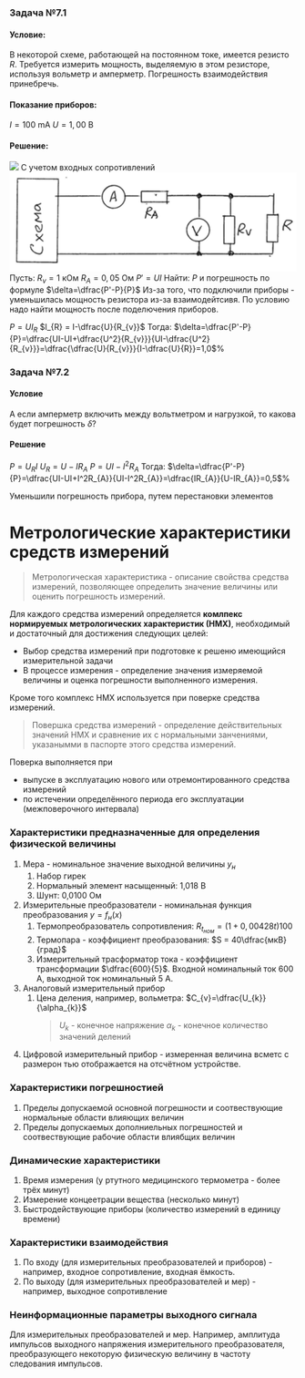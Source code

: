 ### Задача №7.1
#### Условие:
В некоторой схеме, работающей на постоянном токе, имеется резисто $R$. Требуется измерить мощность, выделяемую в этом резисторе, используя вольметр и амперметр. Погрешность взаимодействия принебречь.
####  Показание приборов:
$I=100$ mA
$U=1,00$ В
#### Решение:
![](_attachments/29994099ebcc886ef95d97980286857b.png)
С учетом входных сопротивлений
![](_attachments/2af1c26d970ca856eb9f21738c52edbd.png)
Пусть:
$R_{v}=1$ кОм
$R_{A}=0,05$ Ом
$P'= UI$
Найти: $P$ и погрешность по формуле $\delta=\dfrac{P'-P}{P}$
Из-за того, что подключили приборы - уменьшилась мощность резистора из-за взаимодейтсивя. По условию надо найти мощность после поделючения приборов.

$P = UI_{R}$
$I_{R} = I-\dfrac{U}{R_{v}}$
Тогда:
$\delta=\dfrac{P'-P}{P}=\dfrac{UI-UI+\dfrac{U^2}{R_{v}}}{UI-\dfrac{U^2}{R_{v}}}=\dfrac{\dfrac{U}{R_{v}}}{I-\dfrac{U}{R}}=1,0$%

### Задача №7.2
#### Условие
А если амперметр включить между вольтметром и нагрузкой, то какова будет погрешность $\delta$?
#### Решение
$P=U_{R}I$
$U_{R}=U-IR_{A}$
$P=UI-I^2R_{A}$
Тогда:
$\delta=\dfrac{P'-P}{P}=\dfrac{UI-UI+I^2R_{A}}{UI-I^2R_{A}}=\dfrac{IR_{A}}{U-IR_{A}}=0,5$%

Уменьшили погрешность прибора, путем перестановки элементов

# Метрологические характеристики средств измерений

>Метрологическая характеристика - описание свойства средства измерений, позволяющее определить значение величины или оценить погрешность измерений.

Для каждого средства измерений определяется **комлпекс нормируемых метрологических характеристик (НМХ)**, необходимый и достаточный для достижения следующих целей:
- Выбор средства измерений при подготовке к решеню имеющийся измерительной задачи
- В процессе измерения - определение значения измеряемой величины и оценка погрешности выполненного измерения.

Кроме того комплекс НМХ используется при поверке средства измерений.

>Повершка средства измерений - определение действительных значений НМХ и сравнение их с нормальными занчениями, указанымми в паспорте этого средства измерений.

Поверка выполняется при 
- выпуске в эксплуатацию нового или отремонтированного средства измерений
- по истечении определённого периода его эксплуатации (межповерочного интервала)

### Характеристики предназначенные для определения физической величины

1. Мера - номинальное значение  выходной величины $y_{н}$
	1. Набор гирек
	2. Нормальный элемент насыщенный: 1,018 В
	3. Шунт: 0,0100 Ом
2. Измерительные преобразователи - номинальная функция преобразования  $y = f_{н}(x)$
	1. Термопреобразователь сопротивления:
	   $R_{t_{ном}}=(1 + 0,00428t)100$
	2. Термопара - коэффициент преобразования: $S = 40\dfrac{мкВ}{град}$
	3.  Измерительный трасформатор тока - коэффициент трансформации $\dfrac{600}{5}$. Входной номинальный ток 600 А, выходной ток номинальный 5 А.
3. Аналоговый измерительный прибор
	1. Цена деления, например, вольметра: $C_{v}=\dfrac{U_{k}}{\alpha_{k}}$
	   > $U_{k}$ -  конечное напряжение
	      > $\alpha_{k}$ - конечное количество значений делений
4. Цифровой измерительный прибор - измеренная величина всметс с размерон тью отображается на отсчётном устройстве.

###  Характеристики погрешностией
1.   Пределы допускаемой основной погрешности и соотвествующие нормальные области влияющих величин
2. Пределы допускаемых дополниельных погрешностей и соотвествующие рабочие области влиябщих величин

### Динамические характеристики
1. Время измерения (у ртутного медицинского термометра - более трёх минут)
2. Измерение концеетрации вещества (несколько минут)
3. Быстродействующие приборы (количество измерений в единицу времени)

### Характеристики взаимодействия
1. По входу (для измерительных преобразователей и приборов) - например, входное сопротивление, входная ёмкость.
2. По выходу (для измерительных преобразователей и мер) - например, выходное сопротивление

### Неинформационные параметры выходного сигнала
Для измерительных преобразователей и мер. Например, амплитуда импульсов выходного напряжения измерительного преобразователя, преобразующего некоторую физическую величину в частоту следования импульсов.
